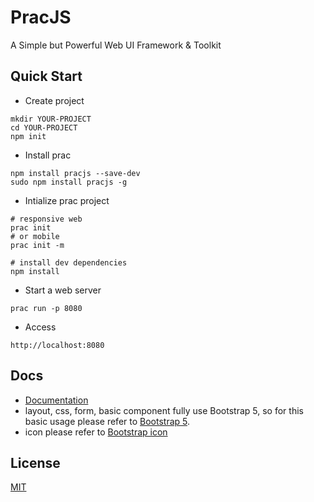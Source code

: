# PracJS
A Simple but Powerful Web UI Framework & Toolkit

## Quick Start
- Create project

```
mkdir YOUR-PROJECT
cd YOUR-PROJECT
npm init
```
- Install prac

```
npm install pracjs --save-dev
sudo npm install pracjs -g
```
- Intialize prac project

```
# responsive web
prac init
# or mobile
prac init -m

# install dev dependencies
npm install
```

- Start a web server

```
prac run -p 8080
```

- Access

```
http://localhost:8080
```

## Docs
- [Documentation](https://pracjs.com)
- layout, css, form, basic component fully use Bootstrap 5, so for this basic usage please refer to [Bootstrap 5](https://getbootstrap.com/docs/5.1/getting-started/introduction/).
- icon please refer to [Bootstrap icon](https://icons.getbootstrap.com/)

## License
[MIT](https://github.com/cnuggets/prac/blob/main/LICENSE)
